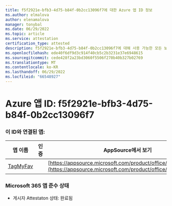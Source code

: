 ```yaml
---
title: f5f2921e-bfb3-4d75-b84f-0b2cc13096f7에 대한 Azure 앱 ID 정보
ms.author: elmalova
author: elenamalova
manager: tonybal
ms.date: 06/29/2022
ms.topic: article
ms.service: attestation
certification_type: attested
description: f5f2921e-bfb3-4d75-b84f-0b2cc13096f7에 대해 사용 가능한 모든 보안 및 규정 준수 정보입니다.
ms.openlocfilehash: ede40f6df9d3c914f40cb5c2b3231e37e6948615
ms.sourcegitcommit: cede428f2a23bd3060f5506f270b40b327b02769
ms.translationtype: MT
ms.contentlocale: ko-KR
ms.lasthandoff: 06/29/2022
ms.locfileid: "66548927"
---
```

# <a name="azure-app-id-f5f2921e-bfb3-4d75-b84f-0b2cc13096f7"></a>Azure 앱 ID: f5f2921e-bfb3-4d75-b84f-0b2cc13096f7


### <a name="apps-associated-with-this-id"></a>이 ID와 연결된 앱:
| **앱 이름** | **인증** | **AppSource에서 보기** |
|--------------|---------------|-----------------------|
| [TagMyFav](../forward/WA200002713.md) |  | [https://appsource.microsoft.com/product/office/WA200002713](https://appsource.microsoft.com/product/office/WA200002713) |

### <a name="microsoft-365-app-compliance-status"></a>Microsoft 365 앱 준수 상태
- 게시자 Attestaton 상태: 완료됨
